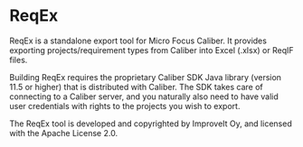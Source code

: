 # ReqEx
ReqEx is a standalone export tool for Micro Focus Caliber. It provides exporting projects/requirement types from Caliber into Excel (.xlsx) or ReqIF files.

Building ReqEx requires the proprietary Caliber SDK Java library (version 11.5 or higher) that is distributed with Caliber. The SDK takes care of connecting to a Caliber server, and you naturally also need to have valid user credentials with rights to the projects you wish to export.

The ReqEx tool is developed and copyrighted by ImproveIt Oy, and licensed with the Apache License 2.0.

